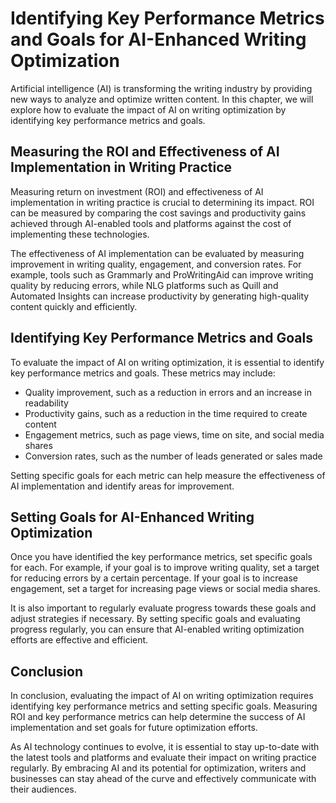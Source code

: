 Identifying Key Performance Metrics and Goals for AI-Enhanced Writing Optimization
==================================================================================================================================================

Artificial intelligence (AI) is transforming the writing industry by providing new ways to analyze and optimize written content. In this chapter, we will explore how to evaluate the impact of AI on writing optimization by identifying key performance metrics and goals.

Measuring the ROI and Effectiveness of AI Implementation in Writing Practice
----------------------------------------------------------------------------

Measuring return on investment (ROI) and effectiveness of AI implementation in writing practice is crucial to determining its impact. ROI can be measured by comparing the cost savings and productivity gains achieved through AI-enabled tools and platforms against the cost of implementing these technologies.

The effectiveness of AI implementation can be evaluated by measuring improvement in writing quality, engagement, and conversion rates. For example, tools such as Grammarly and ProWritingAid can improve writing quality by reducing errors, while NLG platforms such as Quill and Automated Insights can increase productivity by generating high-quality content quickly and efficiently.

Identifying Key Performance Metrics and Goals
---------------------------------------------

To evaluate the impact of AI on writing optimization, it is essential to identify key performance metrics and goals. These metrics may include:

* Quality improvement, such as a reduction in errors and an increase in readability
* Productivity gains, such as a reduction in the time required to create content
* Engagement metrics, such as page views, time on site, and social media shares
* Conversion rates, such as the number of leads generated or sales made

Setting specific goals for each metric can help measure the effectiveness of AI implementation and identify areas for improvement.

Setting Goals for AI-Enhanced Writing Optimization
--------------------------------------------------

Once you have identified the key performance metrics, set specific goals for each. For example, if your goal is to improve writing quality, set a target for reducing errors by a certain percentage. If your goal is to increase engagement, set a target for increasing page views or social media shares.

It is also important to regularly evaluate progress towards these goals and adjust strategies if necessary. By setting specific goals and evaluating progress regularly, you can ensure that AI-enabled writing optimization efforts are effective and efficient.

Conclusion
----------

In conclusion, evaluating the impact of AI on writing optimization requires identifying key performance metrics and setting specific goals. Measuring ROI and key performance metrics can help determine the success of AI implementation and set goals for future optimization efforts.

As AI technology continues to evolve, it is essential to stay up-to-date with the latest tools and platforms and evaluate their impact on writing practice regularly. By embracing AI and its potential for optimization, writers and businesses can stay ahead of the curve and effectively communicate with their audiences.
